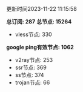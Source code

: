 更新时间2023-11-22 11:15:58

**总订阅: 287**
**总节点: 15264**
- vless节点: 330

**google ping有效节点: 1062**
- v2ray节点: 253
- ssr节点: 369
- ss节点: 374
- trojan节点: 66
